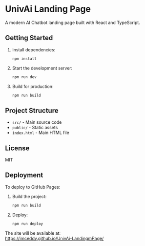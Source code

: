 # UnivAi Landing Page

A modern AI Chatbot landing page built with React and TypeScript.

## Getting Started

1. Install dependencies:
   ```bash
   npm install
   ```
2. Start the development server:
   ```bash
   npm run dev
   ```
3. Build for production:
   ```bash
   npm run build
   ```

## Project Structure
- `src/` - Main source code
- `public/` - Static assets
- `index.html` - Main HTML file

## License
MIT

## Deployment

To deploy to GitHub Pages:

1. Build the project:
   ```bash
   npm run build
   ```
2. Deploy:
   ```bash
   npm run deploy
   ```
The site will be available at:  
https://imceddy.github.io/UnivAi-LandingmPage/

